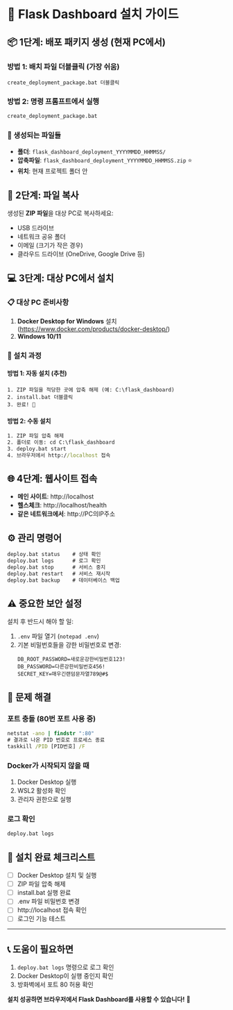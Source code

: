 # 🚀 Flask Dashboard 설치 가이드

## 📦 **1단계: 배포 패키지 생성 (현재 PC에서)**

### 방법 1: 배치 파일 더블클릭 (가장 쉬움)
```
create_deployment_package.bat 더블클릭
```

### 방법 2: 명령 프롬프트에서 실행
```cmd
create_deployment_package.bat
```

### 🎯 생성되는 파일들
- **폴더**: `flask_dashboard_deployment_YYYYMMDD_HHMMSS/`
- **압축파일**: `flask_dashboard_deployment_YYYYMMDD_HHMMSS.zip` ⭐
- **위치**: 현재 프로젝트 폴더 안

## 📁 **2단계: 파일 복사**

생성된 **ZIP 파일**을 대상 PC로 복사하세요:
- USB 드라이브
- 네트워크 공유 폴더
- 이메일 (크기가 작은 경우)
- 클라우드 드라이브 (OneDrive, Google Drive 등)

## 💻 **3단계: 대상 PC에서 설치**

### 📋 대상 PC 준비사항
1. **Docker Desktop for Windows** 설치 (https://www.docker.com/products/docker-desktop/)
2. **Windows 10/11**

### 🎯 설치 과정

#### **방법 1: 자동 설치 (추천)**
```
1. ZIP 파일을 적당한 곳에 압축 해제 (예: C:\flask_dashboard)
2. install.bat 더블클릭
3. 완료! 🎉
```

#### **방법 2: 수동 설치**
```cmd
1. ZIP 파일 압축 해제
2. 폴더로 이동: cd C:\flask_dashboard
3. deploy.bat start
4. 브라우저에서 http://localhost 접속
```

## 🌐 **4단계: 웹사이트 접속**

- **메인 사이트**: http://localhost
- **헬스체크**: http://localhost/health
- **같은 네트워크에서**: http://PC의IP주소

## ⚙️ **관리 명령어**

```cmd
deploy.bat status    # 상태 확인
deploy.bat logs      # 로그 확인
deploy.bat stop      # 서비스 중지
deploy.bat restart   # 서비스 재시작
deploy.bat backup    # 데이터베이스 백업
```

## ⚠️ **중요한 보안 설정**

설치 후 반드시 해야 할 일:
1. `.env` 파일 열기 (`notepad .env`)
2. 기본 비밀번호들을 강한 비밀번호로 변경:
   ```
   DB_ROOT_PASSWORD=새로운강한비밀번호123!
   DB_PASSWORD=다른강한비밀번호456!
   SECRET_KEY=매우긴랜덤문자열789@#$
   ```

## 🔧 **문제 해결**

### 포트 충돌 (80번 포트 사용 중)
```cmd
netstat -ano | findstr ":80"
# 결과로 나온 PID 번호로 프로세스 종료
taskkill /PID [PID번호] /F
```

### Docker가 시작되지 않을 때
1. Docker Desktop 실행
2. WSL2 활성화 확인
3. 관리자 권한으로 실행

### 로그 확인
```cmd
deploy.bat logs
```

## 🎉 **설치 완료 체크리스트**

- [ ] Docker Desktop 설치 및 실행
- [ ] ZIP 파일 압축 해제
- [ ] install.bat 실행 완료
- [ ] .env 파일 비밀번호 변경
- [ ] http://localhost 접속 확인
- [ ] 로그인 기능 테스트

---

## 📞 **도움이 필요하면**

1. `deploy.bat logs` 명령으로 로그 확인
2. Docker Desktop이 실행 중인지 확인
3. 방화벽에서 포트 80 허용 확인

**설치 성공하면 브라우저에서 Flask Dashboard를 사용할 수 있습니다!** 🚀